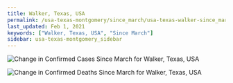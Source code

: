 ```yaml
---
title: Walker, Texas, USA
permalink: /usa-texas-montgomery/since_march/usa-texas-walker-since_march.html
last_updated: Feb 1, 2021
keywords: ["Walker, Texas, USA", "Since March"]
sidebar: usa-texas-montgomery_sidebar
---
```


![Change in Confirmed Cases Since March for Walker, Texas, USA](/covid_tracker/images/graphs/usa-texas-walker-delta_confirmed-since_march_graph.png)

![Change in Confirmed Deaths Since March for Walker, Texas, USA](/covid_tracker/images/graphs/usa-texas-walker-delta_deaths-since_march_graph.png)
